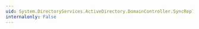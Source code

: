 ```yaml
---
uid: System.DirectoryServices.ActiveDirectory.DomainController.SyncReplicaFromServer(System.String,System.String)
internalonly: False
---
```

